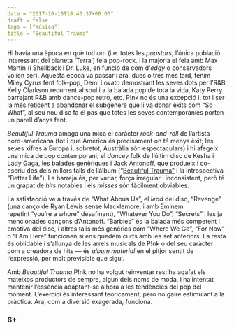 ```yaml
---
date = "2017-10-18T18:40:37+00:00"
draft = false
tags = ["música"]
title = "Beautiful Trauma"
---
```

Hi havia una època en què tothom (i.e. totes les _popstars_, l’única població interessant del planeta ‘Terra’) feia pop-rock. I la majoria el feia amb Max Martin (i Shellback i Dr. Luke, en funció de com d’_edgy_ o conservadors volien ser). Aquesta època va passar i ara, dues o tres més tard, tenim Miley Cyrus fent folk-pop, Demi Lovato demostrant les seves dots per l’R&B, Kelly Clarkson recurrent al soul i a la balada pop de tota la vida, Katy Perry barrejant R&B amb dance-pop retro, etc. P!nk no és una excepció i, tot i ser la més reticent a abandonar el subgènere que li va donar èxits com “So What”, al seu nou disc fa el pas que totes les seves contemporànies porten un parell d’anys fent.

<!-- more -->

_Beautiful Trauma_ amaga una mica el caràcter _rock-and-roll_ de l’artista nord-americana (tot i que Amèrica és precisament on té menys èxit; les seves xifres a Europa i, sobretot, Austràlia són espectaculars) i hi afegeix una mica de pop contemporani, el _dancey_ folk de l’últim disc de Kesha i Lady Gaga, les balades genèriques i Jack Antonoff, que produeix i co-escriu dos dels millors talls de l’àlbum (“[Beautiful Trauma”](http://enricllonch.com/post/165894357189/track-review-beautiful-trauma) i la introspectiva “Better Life”). La barreja és, per variar, força irregular i inconsistent, però té un grapat de _hits_ notables i els _misses_ són fàcilment obviables. 

La satisfacció ve a través de “What Abous Us”, el _lead_ del disc, “Revenge” (una cançó de Ryan Lewis sense Macklemore, i amb Eminem repetint “you’re a whore” desafinant), “Whatever You Do”, “Secrets” i les ja mencionades cançons d’Antonoff. “Barbies” és la balada més competent i emotiva del disc, i altres talls més genèrics com “Where We Go”, “For Now” o “I Am Here” funcionen si ens quedem curts amb les set anteriors. La resta és oblidable i s’allunya de les arrels musicals de P!nk o del seu caràcter com a creadora de hits — és _album material_ en el pitjor sentit de l’expressió, per molt previsible que sigui.

Amb _Beautiful Trauma_ P!nk no ha volgut reinventar res: ha agafat els mateixos productors de sempre, algun dels noms de moda, i ha intentat mantenir l’essència adaptant-se alhora a les tendències del pop del moment. L’exercici és interessant teòricament, però no gaire estimulant a la pràctica. Ara, com a diversió exagerada, funciona.

### 6+